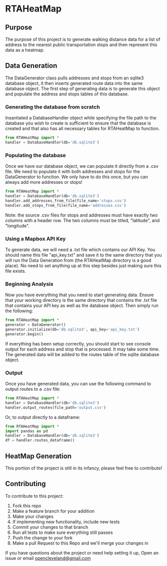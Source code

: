 # RTAHeatMap

## Purpose
The purpose of this project is to generate walking distance data for a list of address to the nearest public transportation stops and then represent this data as a heatmap.

## Data Generation
The DataGenerator class pulls addresses and stops from an sqlite3 database object, it then inserts generated route data into the same database object. The first step of generating data is to generate this object and populate the address and stops tables of this database.

### Generating the database from scratch
Insantiated a DatabaseHandler object while specifying the file path to the database you wish to create is sufficient to ensure that the database is created and that also has all necessary tables for RTAHeatMap to function.
```python
from RTAHeatMap import *
handler = DatabaseHandler(db='db.sqlite3')
```
### Populating the database
Once we have our database object, we can populate it directly from a .csv file. We need to populate it with both addresses and stops for the DataGenerator to function. We only have to do this once, but you can always add more addresses or stops!
```python
from RTAHeatMap import *
handler = DatabaseHandler(db='db.sqlite3')
handler.add_addresses_from_file(file_name='stops.csv')
handler.add_stops_from_file(file_name='addresses.csv')
```
Note: the source .csv files for stops and addresses must have exactly two columns with a header row. The two columns must be titled, "latitude", and "longitude".

### Using a Mapbox API Key
To generate data, we will need a .txt file which contains our API Key. You should name this file "api_key.txt" and save it to the same directory that you will run the Data Generation from (the RTAHeatMap directory is a good place). No need to set anything up at this step besides just making sure this file exists.

### Beginning Analysis
Now you have everything that you need to start generating data. Ensure that your working directory is the same directory that contains the .txt file that contains your API key as well as the database object. Then simply run the following:
```python
from RTAHeatMap import *
generator = DataGenerator()
generator.initialize(db='db.sqlite3', api_key='api_key.txt')
generator.begin()
```
If everything has been setup correctly, you should start to see console output for each address and stop that is processed. It may take some time. The generated data will be added to the routes table of the sqlite database object.

### Output
Once you have generated data, you can use the following command to output routes to a .csv file:
```python
from RTAHeatMap import *
handler = DatabaseHandler(db='db.sqlite3')
handler.output_routes(file_path='output.csv')
```
Or, to output directly to a dataframe:
```python
from RTAHeatMap import *
import pandas as pd
handler = DatabaseHandler(db='db.sqlite3')
df = handler.routes_dataframe()
```

## HeatMap Generation
This portion of the project is still in its infancy, please feel free to contribute!

## Contributing

To contribute to this project:

1. Fork this repo
2. Make a feature branch for your addition
3. Make your changes
4. If implementing new functionality, include new tests
5. Commit your changes to that branch
6. Run all tests to make sure everything still passes
7. Push the change to your fork
8. Make a pull Request to this Repo and we'll merge your changes in


If you have questions about the project or need help setting it up, Open an issue or 
email opencleveland@gmail.com 
